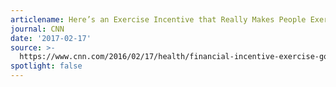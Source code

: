 ```yaml
---
articlename: Here’s an Exercise Incentive that Really Makes People Exercise More
journal: CNN
date: '2017-02-17'
source: >-
  https://www.cnn.com/2016/02/17/health/financial-incentive-exercise-goals/index.html
spotlight: false
---
```


